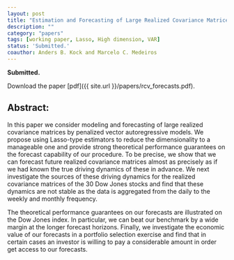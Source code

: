 ```yaml
---
layout: post
title: "Estimation and Forecasting of Large Realized Covariance Matrices and Portfolio Choice."
description: ""
category: "papers"
tags: [working paper, Lasso, High dimension, VAR]
status: 'Submitted.'
coauthor: Anders B. Kock and Marcelo C. Medeiros
---
```


**Submitted.**

Download the paper [pdf]({{ site.url }}/papers/rcv_forecasts.pdf).

## Abstract:


In this paper we consider modeling and forecasting of large realized covariance matrices by penalized vector autoregressive models. We propose using Lasso-type estimators to reduce the dimensionality to a manageable one and provide strong theoretical performance guarantees on the forecast capability of our procedure. To be precise, we show that we can forecast future realized covariance matrices almost as precisely as if we had known the true driving dynamics of these in advance. We next investigate the sources of these driving dynamics for the realized covariance matrices of the 30 Dow Jones stocks and find that these dynamics are not stable as the data is aggregated from the daily to the weekly and monthly frequency.

The theoretical performance guarantees on our forecasts are illustrated on the Dow Jones index. In particular, we can beat our benchmark by a wide margin at the longer forecast horizons. Finally, we investigate the economic value of our forecasts in a portfolio selection exercise and find that in certain cases an investor is willing to pay a considerable amount in order get access to our forecasts.  